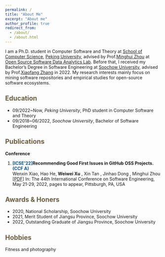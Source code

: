 ```yaml
---
permalink: /
title: "About Me"
excerpt: "About me"
author_profile: true
redirect_from: 
  - /about/
  - /about.html
---
```


I am a Ph.D. student in Computer Software and Theory at [School of Computer Science](http://cs.pku.edu.cn/), [Peking University](https://www.pku.edu.cn/), advised by Prof.[Minghui Zhou](http://minghuizhou.github.io) at [Open Source Software Data Analytics Lab](https://osslab-pku.github.io/). Before that, I received my Bachelor’s Degree in Software Engineering at [Soochow University](https://www.suda.edu.cn/), advised by Prof.[Xiaofang Zhang](http://web.suda.edu.cn/xfzhang/) in 2022. My research interests mainly focus on mining software repositories and empirical studies for open-source software ecosystems.

<span style="color:#6b5d40">Education</span>
----------
- 09/2022~Now, *Peking University*, PhD student in Computer Software and Theory
- 09/2018~06/2022, *Soochow University*, Bachelor of Software Engineering

<span style="color:#6b5d40">Publications</span>
--------

**Conference**
1. **<span style="color:#0b5394">[ICSE'22]</span>Recommending Good First Issues in GitHub OSS Projects. <span style="color:#0b5394">(CCF A)</span>**   
    Wenxin Xiao, Hao He, **Weiwei Xu** , Xin Tan , Jinhao Dong , Minghui Zhou [[PDF](https://dl.acm.org/doi/pdf/10.1145/3510003.3510196)] 
    In: The 44th International Conference on Software Engineering, May 21-29, 2022, pages to appear, Pittsburgh, PA, USA 


<!-- <span style="color:#6b5d40">Teaching Experience</span>
----------
- 


<span style="color:#6b5d40">Patents</span>
---------
-  -->

<span style="color:#6b5d40">Awards & Honers</span>
---------------

- 2020, National Scholarship, Soochow University
- 2021, Merit Student of Jiangsu Province, Soochow University
- 2022, Outstanding Graduate of Jiangsu Province, Soochow University


<span style="color:#6b5d40">Hobbies</span>
----------------
Fitness and photography
